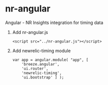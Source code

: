 # nr-angular
Angular - NR Insights integration for timing data



1. Add nr-angular.js
	```
	<script src="../nr-angular.js"></script>
	```
2. Add newrelic-timing module

	```
	var app = angular.module( "app", [
        'breeze.angular',
        'ui.router',
        'newrelic-timing',
        'ui.bootstrap' ] );
	```